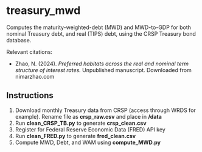 # treasury_mwd
Computes the maturity-weighted-debt (MWD) and MWD-to-GDP for both nominal Treasury debt, and real (TIPS) debt, using the CRSP Treasury bond database. 

Relevant citations:
* Zhao, N. (2024). _Preferred habitats across the real and nominal term structure of interest rates._ Unpublished manuscript. Downloaded from nimarzhao.com


## Instructions

1. Download monthly Treasury data from CRSP (access through WRDS for example). Rename file as **crsp_raw.csv** and place in **/data**
2. Run **clean_CRSP_TB.py** to generate **crsp_clean.csv**
3. Register for Federal Reserve Economic Data (FRED) API key
4. Run **clean_FRED.py** to generate **fred_clean.csv**
5. Compute MWD, Debt, and WAM using **compute_MWD.py**
   
 
